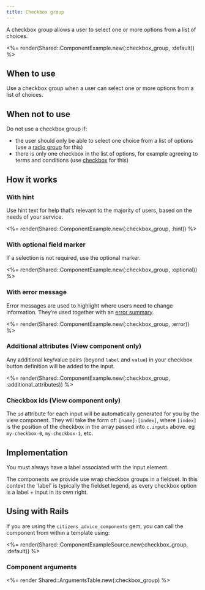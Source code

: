 ```yaml
---
title: Checkbox group
---
```


A checkbox group allows a user to select one or more options from a list of choices.

<%= render(Shared::ComponentExample.new(:checkbox_group, :default)) %>

## When to use

Use a checkbox group when a user can select one or more options from a list of choices.

## When not to use

Do not use a checkbox group if:

- the user should only be able to select one choice from a list of options (use a [radio group](/components/radio-group) for this)
- there is only one checkbox in the list of options, for example agreeing to terms and conditions (use [checkbox](/components/checkbox) for this)

## How it works

### With hint

Use hint text for help that’s relevant to the majority of users, based on the needs of your service.

<%= render(Shared::ComponentExample.new(:checkbox_group, :hint)) %>

### With optional field marker

If a selection is not required, use the optional marker.

<%= render(Shared::ComponentExample.new(:checkbox_group, :optional)) %>

### With error message

Error messages are used to highlight where users need to change information. They’re used together with an [error summary](/components/error-summary).

<%= render(Shared::ComponentExample.new(:checkbox_group, :error)) %>

### Additional attributes (View component only)

Any additional key/value pairs (beyond `label` and `value`) in your checkbox button definition will be added to the input.

<%= render(Shared::ComponentExample.new(:checkbox_group, :additional_attributes)) %>

### Checkbox ids (View component only)

The `id` attribute for each input will be automatically generated for you by the view component. They will take the form of:
`[name]-[index]`, where `[index]` is the position of the checkbox in the array passed into `c.inputs` above. eg `my-checkbox-0`, `my-checkbox-1`, etc.

## Implementation

You must always have a label associated with the input element.

The components we provide use wrap checkbox groups in a fieldset. In this context the 'label' is typically the fieldset legend, as every checkbox option is a label + input in its own right.

## Using with Rails

If you are using the `citizens_advice_components` gem, you can call the component from within a template using:

<%= render(Shared::ComponentExampleSource.new(:checkbox_group, :default)) %>

### Component arguments

<%= render Shared::ArgumentsTable.new(:checkbox_group) %>
